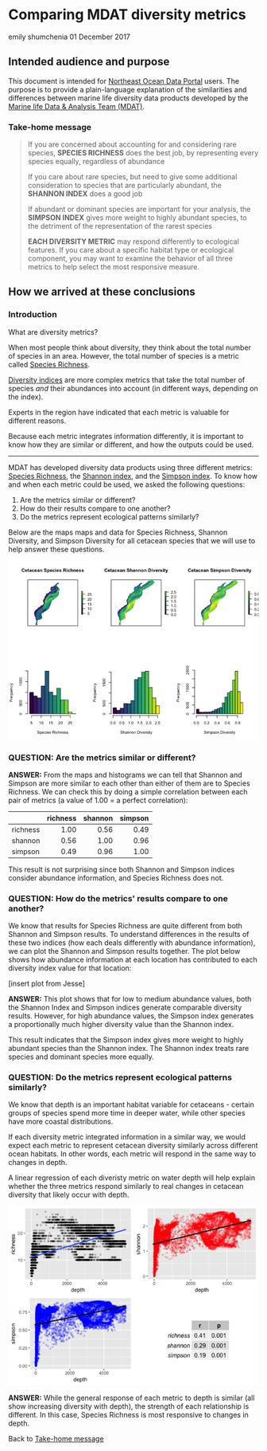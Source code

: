 Comparing MDAT diversity metrics
================
emily shumchenia
01 December 2017

Intended audience and purpose
-----------------------------

This document is intended for [Northeast Ocean Data Portal](http://www.northeastoceandata.org) users. The purpose is to provide a plain-language explanation of the similarities and differences between marine life diversity data products developed by the [Marine life Data & Analysis Team (MDAT)](http://seamap.env.duke.edu/models/mdat/).

### Take-home message

> If you are concerned about accounting for and considering rare species, **SPECIES RICHNESS** does the best job, by representing every species equally, regardless of abundance
>
> If you care about rare species, but need to give some additional consideration to species that are particularly abundant, the **SHANNON INDEX** does a good job
>
> If abundant or dominant species are important for your analysis, the **SIMPSON INDEX** gives more weight to highly abundant species, to the detriment of the representation of the rarest species
>
> **EACH DIVERSITY METRIC** may respond differently to ecological features. If you care about a specific habitat type or ecological component, you may want to examine the behavior of all three metrics to help select the most responsive measure.

How we arrived at these conclusions
-----------------------------------

### Introduction

What are diversity metrics?

When most people think about diversity, they think about the total number of species in an area. However, the total number of species is a metric called [Species Richness](https://en.wikipedia.org/wiki/Species_richness).

[Diversity indices](https://en.wikipedia.org/wiki/Diversity_index) are more complex metrics that take the total number of species *and* their abundances into account (in different ways, depending on the index).

Experts in the region have indicated that each metric is valuable for different reasons.

Because each metric integrates information differently, it is important to know how they are similar or different, and how the outputs could be used.

------------------------------------------------------------------------

MDAT has developed diversity data products using three different metrics: [Species Richness](https://en.wikipedia.org/wiki/Species_richness), the [Shannon index](https://en.wikipedia.org/wiki/Diversity_index#Shannon_index), and the [Simpson index](https://en.wikipedia.org/wiki/Diversity_index#Simpson_index). To know how and when each metric could be used, we asked the following questions:

1.  Are the metrics similar or different?
2.  How do their results compare to one another?
3.  Do the metrics represent ecological patterns similarly?

Below are the maps maps and data for Species Richness, Shannon Diversity, and Simpson Diversity for all cetacean species that we will use to help answer these questions.

![](div_indices_files/figure-markdown_github-ascii_identifiers/maps-1.png)

### QUESTION: Are the metrics similar or different?

**ANSWER:** From the maps and histograms we can tell that Shannon and Simpson are more similar to each other than either of them are to Species Richness. We can check this by doing a simple correlation between each pair of metrics (a value of 1.00 = a perfect correlation):

|          |  richness|  shannon|  simpson|
|----------|---------:|--------:|--------:|
| richness |      1.00|     0.56|     0.49|
| shannon  |      0.56|     1.00|     0.96|
| simpson  |      0.49|     0.96|     1.00|

This result is not surprising since both Shannon and Simpson indices consider abundance information, and Species Richness does not.

### QUESTION: How do the metrics' results compare to one another?

We know that results for Species Richness are quite different from both Shannon and Simpson results. To understand differences in the results of these two indices (how each deals differently with abundance information), we can plot the Shannon and Simpson results together. The plot below shows how abundance information at each location has contributed to each diversity index value for that location:

\[insert plot from Jesse\]

**ANSWER:** This plot shows that for low to medium abundance values, both the Shannon Index and Simpson indices generate comparable diversity results. However, for high abundance values, the Simpson index generates a proportionally much higher diversity value than the Shannon index.

This result indicates that the Simpson index gives more weight to highly abundant species than the Shannon index. The Shannon index treats rare species and dominant species more equally.

### QUESTION: Do the metrics represent ecological patterns similarly?

We know that depth is an important habitat variable for cetaceans - certain groups of species spend more time in deeper water, while other species have more coastal distributions.

If each diversity metric integrated information in a similar way, we would expect each metric to represent cetacean diversity similarly across different ocean habitats. In other words, each metric will respond in the same way to changes in depth.

A linear regression of each diveristy metric on water depth will help explain whether the three metrics respond similarly to real changes in cetacean diversity that likely occur with depth.

![](div_indices_files/figure-markdown_github-ascii_identifiers/regression_results-1.png)

**ANSWER:** While the general response of each metric to depth is similar (all show increasing diversity with depth), the strength of each relationship is different. In this case, Species Richness is most responsive to changes in depth.

Back to [Take-home message](###Take-home%20message)
